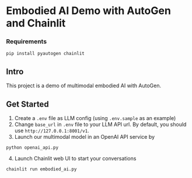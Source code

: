 # Embodied AI Demo with AutoGen and Chainlit
### Requirements
```
pip install pyautogen chainlit
```
## Intro

This project is a demo of multimodal embodied AI with AutoGen.

## Get Started

1. Create a `.env` file as LLM config (using `.env.sample` as an example)
2. Change `base_url` in `.env` file to your LLM API url. By default, you should use `http://127.0.0.1:8001/v1`.
3. Launch our multimodal model in an OpenAI API service by
```
python openai_api.py
```
4. Launch Chainlit web UI to start your conversations
```
chainlit run embodied_ai.py
```